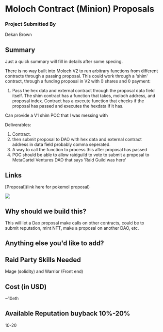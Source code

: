 # Moloch Contract (Minion) Proposals

### Project Submitted By

Dekan Brown

## Summary

Just a quick summary will fill in details after some specing.

There is no way built into Moloch V2 to run arbitrary functions from different contracts through a passing proposal. This could work through a 'shim' contract, through a funding proposal in V2 with 0 shares and 0 payment:

1) Pass the hex data and external contract through the proposal data field itself. The shim contract has a function that takes, moloch address, and proposal index. Contract has a execute function that checks if the proposal has passed and executes the hexdata if it has.

Can provide a V1 shim POC that I was messing with

Deliverables:

1. Contract.
2. then submit proposal to DAO with hex data and external contract address in data field probably comma seperated.
3. A way to call the function to process this after proposal has passed
4. POC should be able to allow raidguild to vote to submit a proposal to MetaCartel Ventures DAO that says 'Raid Guild was here'

## Links

[Proposal](link here for pokemol proposal)

![](https://i.imgur.com/ae4OvF2.jpg)

## Why should we build this?

This will let a Dao proposal make calls on other contracts, could be to submit reputation, mint NFT, make a proposal on another DAO, etc. 

## Anything else you'd like to add?


## Raid Party Skills Needed

Mage (solidity) and Warrior (Front end)

## Cost (in USD)

\~10eth

## Available Reputation buyback 10%-20%

10-20
